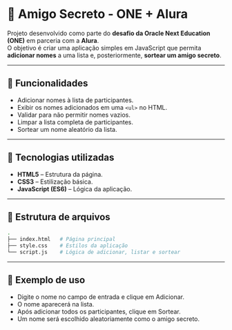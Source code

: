 # 🎁 Amigo Secreto - ONE + Alura

Projeto desenvolvido como parte do **desafio da Oracle Next Education (ONE)** em parceria com a **Alura**.  
O objetivo é criar uma aplicação simples em JavaScript que permita **adicionar nomes** a uma lista e, posteriormente, **sortear um amigo secreto**.

---

## 📌 Funcionalidades

- Adicionar nomes à lista de participantes.
- Exibir os nomes adicionados em uma `<ul>` no HTML.
- Validar para não permitir nomes vazios.
- Limpar a lista completa de participantes.
- Sortear um nome aleatório da lista.

---

## 🚀 Tecnologias utilizadas

- **HTML5** – Estrutura da página.
- **CSS3** – Estilização básica.
- **JavaScript (ES6)** – Lógica da aplicação.

---

## 📂 Estrutura de arquivos

```bash
.
├── index.html   # Página principal
├── style.css    # Estilos da aplicação
└── script.js    # Lógica de adicionar, listar e sortear
```

---

## 📜 Exemplo de uso

- Digite o nome no campo de entrada e clique em Adicionar.
- O nome aparecerá na lista.
- Após adicionar todos os participantes, clique em Sortear.
- Um nome será escolhido aleatoriamente como o amigo secreto.
